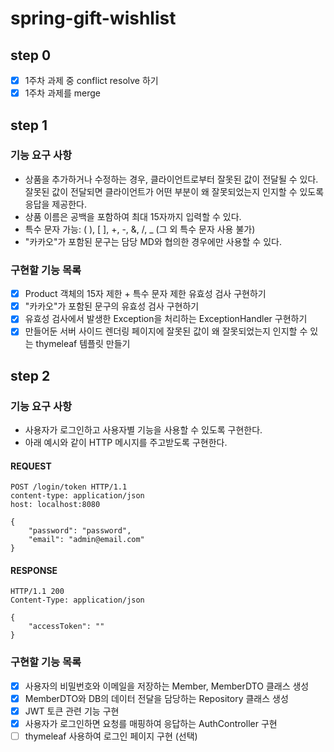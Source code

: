 # spring-gift-wishlist
## step 0
- [x] 1주차 과제 중 conflict resolve 하기
- [x] 1주차 과제를 merge
## step 1
### 기능 요구 사항 
- 상품을 추가하거나 수정하는 경우, 클라이언트로부터 잘못된 값이 전달될 수 있다. 잘못된 값이 전달되면 클라이언트가 어떤 부분이 왜 잘못되었는지 인지할 수 있도록 응답을 제공한다.
- 상품 이름은 공백을 포함하여 최대 15자까지 입력할 수 있다.
- 특수 문자 가능: ( ), [ ], +, -, &, /, _ (그 외 특수 문자 사용 불가)
- "카카오"가 포함된 문구는 담당 MD와 협의한 경우에만 사용할 수 있다.
### 구현할 기능 목록
- [x] Product 객체의 15자 제한 + 특수 문자 제한 유효성 검사 구현하기
- [x] "카카오"가 포함된 문구의 유효성 검사 구현하기
- [x] 유효성 검사에서 발생한 Exception을 처리하는 ExceptionHandler 구현하기
- [x] 만들어둔 서버 사이드 렌더링 페이지에 잘못된 값이 왜 잘못되었는지 인지할 수 있는 thymeleaf 템플릿 만들기
## step 2
### 기능 요구 사항
- 사용자가 로그인하고 사용자별 기능을 사용할 수 있도록 구현한다.
- 아래 예시와 같이 HTTP 메시지를 주고받도록 구현한다.
#### REQUEST
~~~
POST /login/token HTTP/1.1
content-type: application/json
host: localhost:8080

{
    "password": "password",
    "email": "admin@email.com"
}
~~~
#### RESPONSE
~~~
HTTP/1.1 200 
Content-Type: application/json

{
    "accessToken": ""
}
~~~
### 구현할 기능 목록
- [x] 사용자의 비밀번호와 이메일을 저장하는 Member, MemberDTO 클래스 생성
- [x] MemberDTO와 DB의 데이터 전달을 담당하는 Repository 클래스 생성
- [X] JWT 토큰 관련 기능 구현
- [X] 사용자가 로그인하면 요청를 매핑하여 응답하는 AuthController 구현
- [ ] thymeleaf 사용하여 로그인 페이지 구현 (선택)